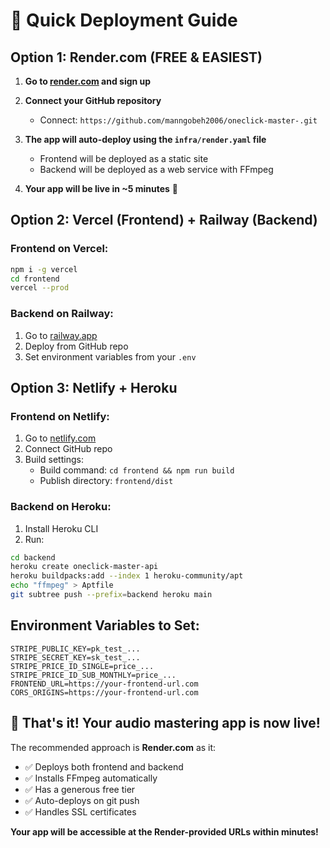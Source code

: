 # 🚀 Quick Deployment Guide

## Option 1: Render.com (FREE & EASIEST)

1. **Go to [render.com](https://render.com) and sign up**

2. **Connect your GitHub repository**
   - Connect: `https://github.com/manngobeh2006/oneclick-master-.git`

3. **The app will auto-deploy using the `infra/render.yaml` file**
   - Frontend will be deployed as a static site
   - Backend will be deployed as a web service with FFmpeg

4. **Your app will be live in ~5 minutes** 🎉

## Option 2: Vercel (Frontend) + Railway (Backend)

### Frontend on Vercel:
```bash
npm i -g vercel
cd frontend
vercel --prod
```

### Backend on Railway:
1. Go to [railway.app](https://railway.app)
2. Deploy from GitHub repo
3. Set environment variables from your `.env`

## Option 3: Netlify + Heroku

### Frontend on Netlify:
1. Go to [netlify.com](https://netlify.com)
2. Connect GitHub repo
3. Build settings:
   - Build command: `cd frontend && npm run build`
   - Publish directory: `frontend/dist`

### Backend on Heroku:
1. Install Heroku CLI
2. Run:
```bash
cd backend
heroku create oneclick-master-api
heroku buildpacks:add --index 1 heroku-community/apt
echo "ffmpeg" > Aptfile
git subtree push --prefix=backend heroku main
```

## Environment Variables to Set:

```
STRIPE_PUBLIC_KEY=pk_test_...
STRIPE_SECRET_KEY=sk_test_...
STRIPE_PRICE_ID_SINGLE=price_...
STRIPE_PRICE_ID_SUB_MONTHLY=price_...
FRONTEND_URL=https://your-frontend-url.com
CORS_ORIGINS=https://your-frontend-url.com
```

## 🎵 That's it! Your audio mastering app is now live!

The recommended approach is **Render.com** as it:
- ✅ Deploys both frontend and backend
- ✅ Installs FFmpeg automatically
- ✅ Has a generous free tier
- ✅ Auto-deploys on git push
- ✅ Handles SSL certificates

**Your app will be accessible at the Render-provided URLs within minutes!**
